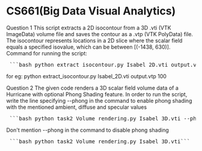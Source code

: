 # CS661(Big Data Visual Analytics)
Question 1
This script extracts a 2D isocontour from a 3D .vti (VTK ImageData) volume file and saves the contour as a .vtp (VTK PolyData) file.
The isocontour represents locations in a 2D slice where the scalar field equals a specified isovalue, which can be between [(-1438, 630)].
Command for running the script:
<pre> ```bash python extract_isocontour.py Isabel_2D.vti output.vtp ISOVALUE ``` </pre>
for eg:
python extract_isocontour.py Isabel_2D.vti output.vtp 100

Question 2
The given code renders a 3D scalar field volume data of a Hurricane with optional Phong Shading feature.
In order to run the script, write the line specifying --phong in the command to enable phong shading with the mentioned ambient, diffuse and specular values
<pre> ```bash python task2_Volume_rendering.py Isabel_3D.vti --phong``` </pre>

Don't mention --phong in the command to disable phong shading
<pre> ```bash python task2_Volume_rendering.py Isabel_3D.vti``` </pre>

